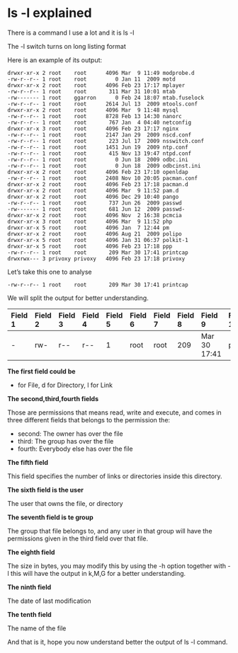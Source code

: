 # ls -l explained

There is a command I use a lot and it is ls -l

The -l switch turns on long listing format

Here is an example of its output:

```text
drwxr-xr-x 2 root    root      4096 Mar  9 11:49 modprobe.d
-rw-r--r-- 1 root    root         0 Jan 11  2009 motd
drwxr-xr-x 2 root    root      4096 Feb 23 17:17 mplayer
-rw-r--r-- 1 root    root       311 Mar 31 10:01 mtab
-rw------- 1 root    ggarron      0 Feb 24 18:07 mtab.fuselock
-rw-r--r-- 1 root    root      2614 Jul 13  2009 mtools.conf
drwxr-xr-x 2 root    root      4096 Mar  9 11:48 mysql
-rw-r--r-- 1 root    root      8728 Feb 13 14:30 nanorc
-rw-r--r-- 1 root    root       767 Jan  4 04:40 netconfig
drwxr-xr-x 3 root    root      4096 Feb 23 17:17 nginx
-rw-r--r-- 1 root    root      2147 Jan 29  2009 nscd.conf
-rw-r--r-- 1 root    root       223 Jul 17  2009 nsswitch.conf
-rw-r--r-- 1 root    root      1451 Jun 19  2009 ntp.conf
-rw-r--r-- 1 root    root       415 Nov 13 19:47 ntpd.conf
-rw-r--r-- 1 root    root         0 Jun 18  2009 odbc.ini
-rw-r--r-- 1 root    root         0 Jun 18  2009 odbcinst.ini
drwxr-xr-x 2 root    root      4096 Feb 23 17:10 openldap
-rw-r--r-- 1 root    root      2408 Nov 10 20:05 pacman.conf
drwxr-xr-x 2 root    root      4096 Feb 23 17:18 pacman.d
drwxr-xr-x 2 root    root      4096 Mar  9 11:52 pam.d
drwxr-xr-x 2 root    root      4096 Dec 29 10:40 pango
-rw-r--r-- 1 root    root       737 Jun 26  2009 passwd
-rw------- 1 root    root       681 Jun 12  2009 passwd-
drwxr-xr-x 2 root    root      4096 Nov  2 16:38 pcmcia
drwxr-xr-x 3 root    root      4096 Mar  9 11:52 php
drwxr-xr-x 5 root    root      4096 Jan  7 12:44 pm
drwxr-xr-x 2 root    root      4096 Aug 21  2009 polipo
drwxr-xr-x 5 root    root      4096 Jan 31 06:37 polkit-1
drwxr-xr-x 5 root    root      4096 Feb 23 17:18 ppp
-rw-r--r-- 1 root    root       209 Mar 30 17:41 printcap
drwxrwx--- 3 privoxy privoxy   4096 Feb 23 17:18 privoxy
```

Let’s take this one to analyse

```text
-rw-r--r-- 1 root    root       209 Mar 30 17:41 printcap
```

We will split the output for better understanding.

| Field 1 | Field 2 | Field 3 | Field 4 | Field 5 | Field 6 | Field 7 | Field 8 | Field 9 | Field 10 |
| :--- | :--- | :--- | :--- | :--- | :--- | :--- | :--- | :--- | :--- |
| - | rw- | r-- | r-- | 1 | root | root | 209 | Mar 30 17:41 | printcap |

**The first field could be**

* for File, d for Directory, l for Link

**The second,third,fourth fields**

Those are permissions that means read, write and execute, and comes in three different fields that belongs to the permission the:

* second: The owner has over the file
* third: The group has over the file
* fourth: Everybody else has over the file

**The fifth field**

This field specifies the number of links or directories inside this directory.

**The sixth field is the user**

The user that owns the file, or directory

**The seventh field is te group**

The group that file belongs to, and any user in that group will have the permissions given in the third field over that file.

**The eighth field**

The size in bytes, you may modify this by using the -h option together with -l this will have the output in k,M,G for a better understanding.

**The ninth field**

The date of last modification

**The tenth field**

The name of the file

And that is it, hope you now understand better the output of ls -l command.


